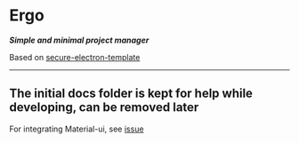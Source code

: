 # Ergo

<strong><em> Simple and minimal project manager</em></strong>

Based on [secure-electron-template](https://github.com/reZach/secure-electron-template)

---

## The initial docs folder is kept for help while developing, can be removed later

For integrating Material-ui, see [issue](https://github.com/reZach/secure-electron-template/issues/14)
